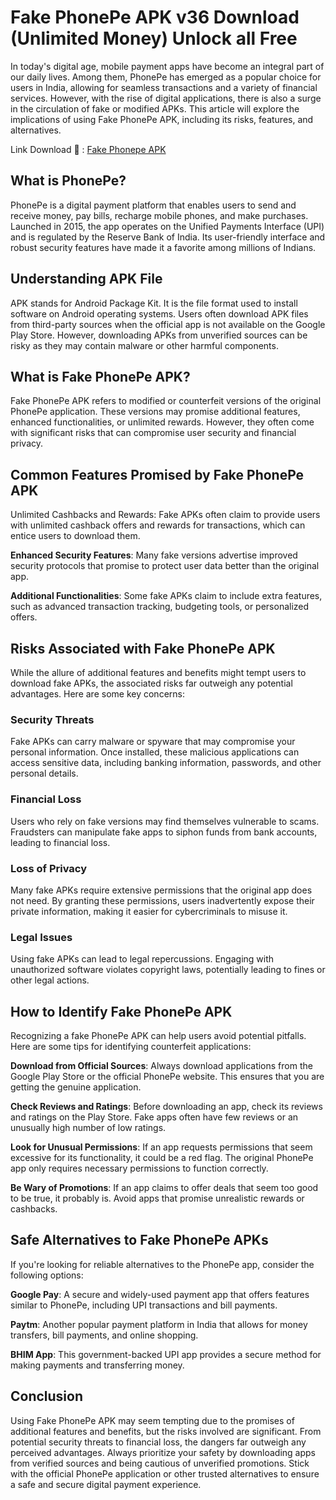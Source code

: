 # Fake PhonePe APK v36 Download (Unlimited Money) Unlock all Free
In today's digital age, mobile payment apps have become an integral part of our daily lives. Among them, PhonePe has emerged as a popular choice for users in India, allowing for seamless transactions and a variety of financial services. However, with the rise of digital applications, there is also a surge in the circulation of fake or modified APKs. This article will explore the implications of using Fake PhonePe APK, including its risks, features, and alternatives.

Link Download 👋 : [Fake Phonepe APK](https://modilimitado.io/en)

## What is PhonePe?
PhonePe is a digital payment platform that enables users to send and receive money, pay bills, recharge mobile phones, and make purchases. Launched in 2015, the app operates on the Unified Payments Interface (UPI) and is regulated by the Reserve Bank of India. Its user-friendly interface and robust security features have made it a favorite among millions of Indians.

## Understanding APK File
APK stands for Android Package Kit. It is the file format used to install software on Android operating systems. Users often download APK files from third-party sources when the official app is not available on the Google Play Store. However, downloading APKs from unverified sources can be risky as they may contain malware or other harmful components.

## What is Fake PhonePe APK?
Fake PhonePe APK refers to modified or counterfeit versions of the original PhonePe application. These versions may promise additional features, enhanced functionalities, or unlimited rewards. However, they often come with significant risks that can compromise user security and financial privacy.

## Common Features Promised by Fake PhonePe APK
Unlimited Cashbacks and Rewards: Fake APKs often claim to provide users with unlimited cashback offers and rewards for transactions, which can entice users to download them.

**Enhanced Security Features**: Many fake versions advertise improved security protocols that promise to protect user data better than the original app.

**Additional Functionalities**: Some fake APKs claim to include extra features, such as advanced transaction tracking, budgeting tools, or personalized offers.

## Risks Associated with Fake PhonePe APK
While the allure of additional features and benefits might tempt users to download fake APKs, the associated risks far outweigh any potential advantages. Here are some key concerns:

### Security Threats
Fake APKs can carry malware or spyware that may compromise your personal information. Once installed, these malicious applications can access sensitive data, including banking information, passwords, and other personal details.

### Financial Loss
Users who rely on fake versions may find themselves vulnerable to scams. Fraudsters can manipulate fake apps to siphon funds from bank accounts, leading to financial loss.

### Loss of Privacy
Many fake APKs require extensive permissions that the original app does not need. By granting these permissions, users inadvertently expose their private information, making it easier for cybercriminals to misuse it.

### Legal Issues
Using fake APKs can lead to legal repercussions. Engaging with unauthorized software violates copyright laws, potentially leading to fines or other legal actions.

## How to Identify Fake PhonePe APK
Recognizing a fake PhonePe APK can help users avoid potential pitfalls. Here are some tips for identifying counterfeit applications:

**Download from Official Sources**: Always download applications from the Google Play Store or the official PhonePe website. This ensures that you are getting the genuine application.

**Check Reviews and Ratings**: Before downloading an app, check its reviews and ratings on the Play Store. Fake apps often have few reviews or an unusually high number of low ratings.

**Look for Unusual Permissions**: If an app requests permissions that seem excessive for its functionality, it could be a red flag. The original PhonePe app only requires necessary permissions to function correctly.

**Be Wary of Promotions**: If an app claims to offer deals that seem too good to be true, it probably is. Avoid apps that promise unrealistic rewards or cashbacks.

## Safe Alternatives to Fake PhonePe APKs
If you're looking for reliable alternatives to the PhonePe app, consider the following options:

**Google Pay**: A secure and widely-used payment app that offers features similar to PhonePe, including UPI transactions and bill payments.

**Paytm**: Another popular payment platform in India that allows for money transfers, bill payments, and online shopping.

**BHIM App**: This government-backed UPI app provides a secure method for making payments and transferring money.

## Conclusion
Using Fake PhonePe APK may seem tempting due to the promises of additional features and benefits, but the risks involved are significant. From potential security threats to financial loss, the dangers far outweigh any perceived advantages. Always prioritize your safety by downloading apps from verified sources and being cautious of unverified promotions. Stick with the official PhonePe application or other trusted alternatives to ensure a safe and secure digital payment experience.
